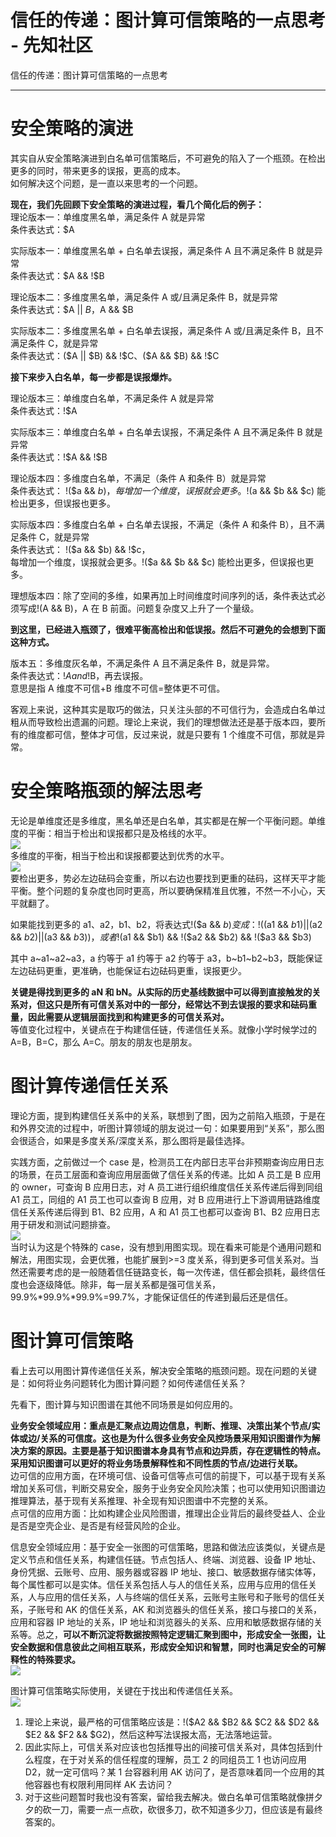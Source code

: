 

# 信任的传递：图计算可信策略的一点思考 - 先知社区

信任的传递：图计算可信策略的一点思考

- - -

# 安全策略的演进

其实自从安全策略演进到白名单可信策略后，不可避免的陷入了一个瓶颈。在检出更多的同时，带来更多的误报，更高的成本。  
如何解决这个问题，是一直以来思考的一个问题。

**现在，我们先回顾下安全策略的演进过程，看几个简化后的例子：**  
理论版本一：单维度黑名单，满足条件 A 就是异常  
条件表达式：$A

实际版本一：单维度黑名单 + 白名单去误报，满足条件 A 且不满足条件 B 就是异常  
条件表达式：$A && !$B

理论版本二：多维度黑名单，满足条件 A 或/且满足条件 B，就是异常  
条件表达式：$A || $B，$A && $B

实际版本二：多维度黑名单 + 白名单去误报，满足条件 A 或/且满足条件 B，且不满足条件 C，就是异常  
条件表达式：($A || $B) && !$C、($A && $B) && !$C

**接下来步入白名单，每一步都是误报爆炸。**

理论版本三：单维度白名单，不满足条件 A 就是异常  
条件表达式：!$A

实际版本三：单维度白名单 + 白名单去误报，不满足条件 A 且不满足条件 B 就是异常  
条件表达式：!$A && !$B

理论版本四：多维度白名单，不满足（条件 A 和条件 B）就是异常  
条件表达式： !($a && $b)，  
每增加一个维度，误报就会更多。!($a && $b && $c) 能检出更多，但误报也更多。

实际版本四：多维度白名单 + 白名单去误报，不满足（条件 A 和条件 B），且不满足条件 C，就是异常  
条件表达式： !($a && $b) && !$c，  
每增加一个维度，误报就会更多。!($a && $b && $c) 能检出更多，但误报也更多。

理想版本四：除了空间的多维，如果再加上时间维度时间序列的话，条件表达式必须写成!(A && B)，A 在 B 前面。问题复杂度又上升了一个量级。

**到这里，已经进入瓶颈了，很难平衡高检出和低误报。然后不可避免的会想到下面这种方式。**

版本五：多维度灰名单，不满足条件 A 且不满足条件 B，就是异常。  
条件表达式：!$A and !$B，再去误报。  
意思是指 A 维度不可信+B 维度不可信=整体更不可信。

客观上来说，这种其实是取巧的做法，只关注头部的不可信行为，会造成白名单过粗从而导致检出遗漏的问题。理论上来说，我们的理想做法还是基于版本四，要所有的维度都可信，整体才可信，反过来说，就是只要有 1 个维度不可信，那就是异常。

# 安全策略瓶颈的解法思考

无论是单维度还是多维度，黑名单还是白名单，其实都是在解一个平衡问题。单维度的平衡：相当于检出和误报都只是及格线的水平。  
[![](assets/1705902995-f88f10d17f05eeb07d60a007c5ad53fb.png)](https://xzfile.aliyuncs.com/media/upload/picture/20240120203936-f8729350-b790-1.png)  
多维度的平衡，相当于检出和误报都要达到优秀的水平。  
[![](assets/1705902995-b300d90c39a0ab6aec84724335df9cfa.png)](https://xzfile.aliyuncs.com/media/upload/picture/20240120203953-02b4f902-b791-1.png)  
要检出更多，势必左边砝码会变重，所以右边也要找到更重的砝码，这样天平才能平衡。整个问题的复杂度也同时更高，所以要确保精准且优雅，不然一不小心，天平就翻了。

如果能找到更多的 a1、a2，b1、b2，将表达式!($a && $b) 变成：  
!(($a1 && $b1) || ($a2 && $b2) || ($a3 && $b3))，或者!($a1 && $b1) && !($a2 && $b2) && !($a3 && $b3)

其中 a~a1~a2~a3，a 约等于 a1 约等于 a2 约等于 a3，b~b1~b2~b3，既能保证左边砝码更重，更准确，也能保证右边砝码更重，误报更少。

**关键是得找到更多的 aN 和 bN。从实际的历史基线数据中可以得到直接触发的关系对，但这只是所有可信关系对中的一部分，经常达不到去误报的要求和砝码重量，因此需要从逻辑层面找到和构建更多的可信关系对。**  
等值变化过程中，关键点在于构建信任链，传递信任关系。就像小学时候学过的 A=B，B=C，那么 A=C。朋友的朋友也是朋友。

# 图计算传递信任关系

理论方面，提到构建信任关系中的关系，联想到了图，因为之前陷入瓶颈，于是在和外界交流的过程中，听图计算领域的朋友说过一句：如果要用到“关系”，那么图会很适合，如果是多度关系/深度关系，那么图将是最佳选择。

实践方面，之前做过一个 case 是，检测员工在内部日志平台非预期查询应用日志的场景，在员工层面和查询应用层面做了信任关系的传递。比如 A 员工是 B 应用的 owner，可查询 B 应用日志，对 A 员工进行组织维度信任关系传递后得到同组 A1 员工，同组的 A1 员工也可以查询 B 应用，对 B 应用进行上下游调用链路维度信任关系传递后得到 B1、B2 应用，A 和 A1 员工也都可以查询 B1、B2 应用日志用于研发和测试问题排查。  
[![](assets/1705902995-46cee568f32fbd5bb8887b1003ee1aab.png)](https://xzfile.aliyuncs.com/media/upload/picture/20240120204046-21d9f2ec-b791-1.png)  
当时认为这是个特殊的 case，没有想到用图实现。现在看来可能是个通用问题和解法，用图实现，会更优雅，也能扩展到>=3 度关系，得到更多可信关系对。当然还需要考虑的是一般随着信任链路变长，每一次传递，信任都会损耗，最终信任度也会逐级降低。除非，每一层关系都是强可信关系，99.9%*99.9%*99.9%=99.7%，才能保证信任的传递到最后还是信任。

# 图计算可信策略

看上去可以用图计算传递信任关系，解决安全策略的瓶颈问题。现在问题的关键是：如何将业务问题转化为图计算问题？如何传递信任关系？

先看下，图计算与知识图谱在其他不同场景是如何应用的。

**业务安全领域应用：重点是汇聚点边周边信息，判断、推理、决策出某个节点/实体或边/关系的可信度。这也是为什么很多业务安全风控场景采用知识图谱作为解决方案的原因。主要是基于知识图谱本身具有节点和边异质，存在逻辑性的特点。采用知识图谱可以更好的将业务场景解释性和不同性质的节点/边进行关联。**  
边可信的应用方面，在环境可信、设备可信等点可信的前提下，可以基于现有关系增加关系可信，判断交易安全，服务于业务安全风险决策；也可以使用知识图谱边推理算法，基于现有关系推理、补全现有知识图谱中不完整的关系。  
点可信的应用方面：比如构建企业风险图谱，推理出企业背后的最终受益人、企业是否是空壳企业、是否是有经营风险的企业。

信息安全领域应用：基于安全一张图的可信策略，思路和做法应该类似，关键点是定义节点和信任关系，构建信任链。节点包括人、终端、浏览器、设备 IP 地址、身份凭据、云账号、应用、服务器或容器 IP 地址、接口、敏感数据存储实体等，每个属性都可以是实体。信任关系包括人与人的信任关系，应用与应用的信任关系，人与应用的信任关系，人与终端的信任关系，云账号主账号和子账号的信任关系，子账号和 AK 的信任关系，AK 和浏览器头的信任关系，接口与接口的关系，应用和容器 IP 地址的关系，IP 地址和浏览器头的关系、应用和敏感数据存储的关系等。总之，**可以不断沉淀将数据按照特定逻辑汇聚到图中，形成安全一张图，让安全数据和信息彼此之间相互联系，形成安全知识和智慧，同时也满足安全的可解释性的特殊要求。**  
[![](assets/1705902995-9881433b6f9289ec548dd4d6405ecf79.webp)](https://xzfile.aliyuncs.com/media/upload/picture/20240120204116-343b84d2-b791-1.webp)

图计算可信策略实际使用，关键在于找出和传递信任关系。  
[![](assets/1705902995-a0e96a1807eebe7165f407dd5b6c01af.png)](https://xzfile.aliyuncs.com/media/upload/picture/20240120204140-41fae1da-b791-1.png)

1.  理论上来说，最严格的可信策略应该是：!($A2 && $B2 && $C2 && $D2 && $E2 && $F2 && $G2)，然后这种写法误报太高，无法落地运营。
2.  因此实际上，可信关系对应该也包括推导出的间接可信关系对，具体包括到什么程度，在于对关系的信任程度的理解，员工 2 的同组员工 1 也访问应用 D2，就一定可信吗？某 1 台容器利用 AK 访问了，是否意味着同一个应用的其他容器也有权限利用同样 AK 去访问？
3.  对于这些问题暂时我也没有答案，留给我去解决。做白名单可信策略就像拼夕夕的砍一刀，需要一点一点砍，砍很多刀，砍不知道多少刀，但应该是有最终答案的。

